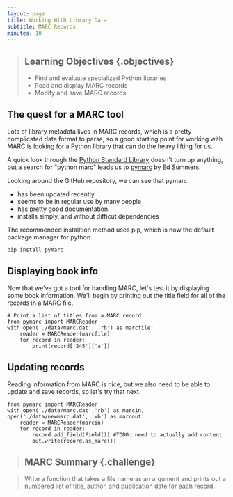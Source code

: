 ```yaml
---
layout: page
title: Working With Library Data
subtitle: MARC Records
minutes: 10
---
```

> ## Learning Objectives {.objectives}
>
> * Find and evaluate specialized Python libraries
> * Read and display MARC records
> * Modify and save MARC records

## The quest for a MARC tool

Lots of library metadata lives in MARC records, which is a pretty
complicated data format to parse, so a good starting point for working
with MARC is looking for a Python library that can do the heavy
lifting for us.

A quick look through the <a
href="https://docs.python.org/2/library/index.html">Python Standard
Library</a> doesn't turn up anything, but a search for "python marc"
leads us to <a href="https://github.com/edsu/pymarc">pymarc</a> by Ed
Summers.

Looking around the GitHub repository, we can see that pymarc:
* has been updated recently
* seems to be in regular use by many people
* has pretty good documentation
* installs simply, and without difficut dependencies

The recommended installtion method uses pip, which is now the default
package manager for python.

~~~{.bash}
pip install pymarc
~~~

## Displaying book info

Now that we've got a tool for handling MARC, let's test it by
displaying some book information. We'll begin by printing out the
title field for all of the records in a MARC file.


~~~{.python}
# Print a list of titles from a MARC record
from pymarc import MARCReader
with open('./data/marc.dat', 'rb') as marcfile:
    reader = MARCReader(marcfile)
    for record in reader:
        print(record['245']['a'])
~~~


## Updating  records

Reading information from MARC is nice, but we also need to be able to
update and save records, so let's try that next.

~~~{.python}
from pymarc import MARCReader
with open('./data/marc.dat','rb') as marcin, open('./data/newmarc.dat', 'wb') as marcout:
    reader = MARCReader(marcin)
	for record in reader:
        record.add_field(Field()) #TODO: need to actually add content
	    out.write(record.as_marc())
~~~


> ## MARC Summary {.challenge}

> Write a function that takes a file name as an argument and prints
> out a numbered list of title, author, and publication date for each
> record.


